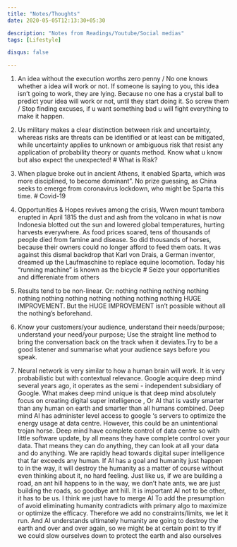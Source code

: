 ```yaml
---
title: "Notes/Thoughts"
date: 2020-05-05T12:13:30+05:30

description: "Notes from Readings/Youtube/Social medias"
tags: [Lifestyle]

disqus: false 

---
```


1. An idea without the execution worths zero penny /  No one knows whether a idea will work or not. If someone is saying to you, this idea isn’t going to work, they are lying. Because no one has a crystal ball to predict your idea will work or not, until they start doing it. So screw them / Stop finding excuses, if u want something bad u will fight everything to make it happen. 

2. Us military makes a clear distinction between risk and uncertainty, whereas risks are threats can be identified or at least can be mitigated, while uncertainty applies to unknown or ambiguous risk that resist any application of probability theory or quants method. Know what u know but also expect the unexpected!  # What is Risk? 

3. When plague broke out in ancient Athens, it enabled Sparta, which was more disciplined, to become dominant”. No prize guessing, as China seeks to emerge from coronavirus lockdown, who might be Sparta this time. # Covid-19 

4. Opportunities & Hopes revives among the crisis, Wwen mount tambora erupted in April 1815 the dust and ash from the volcano in what is now Indonesia blotted out the sun and lowered global temperatures, hurting harvests everywhere. As food prices soared, tens of thousands of people died from famine and disease. So did thousands of horses, because their owners could no longer afford to feed them oats. It was against this dismal backdrop that Karl von Drais, a German inventor, dreamed up the Laufmaschine to replace equine locomotion. Today his “running machine” is known as the bicycle  # Seize your opportunities and differeniate from others 
5. Results tend to be non-linear. Or: nothing nothing nothing nothing nothing nothing nothing nothing nothing nothing nothing HUGE IMPROVEMENT. But the HUGE IMPROVEMENT isn’t possible without all the nothing’s beforehand.
6. Know your customers/your audience, understand their needs/purpose; understand your need/your purpose; Use the straight line method to bring the conversation back on the track when it deviates.Try to be a good listener and summarise what your audience says before you speak.
7. Neural network is very similar to how a human brain will work. It is very probabilistic but with contextual relevance. Google acquire deep mind several years ago, it operates as the semi - independent subsidiary of Google. What makes deep mind unique is that deep mind absolutely focus on creating digital super intelligence , Or AI that is vastly smarter than any human on earth and smarter than all humans combined. Deep mind AI has administer level access to google ‘s servers to optimize the energy usage at data centre. However, this could be an unintentional trojan horse. Deep mind have complete control of data centre so with little software update, by all means they have complete control over your data. That means they can do anything, they can look at all your data and do anything. We are rapidly head towards digital super intelligence that far exceeds any human.  If AI has a goal and humanity just happen to in the way, it will destroy the humanity as a matter of course without even thinking about it, no hard feeling. Just like us, if we are building a road, an ant hill happens to in the way, we don’t hate ants, we are just building the roads, so goodbye ant hill. It is important AI not to be other, it has to be us. I think we just have to merge AI To add the presumption of avoid eliminating humanity contradicts with primary algo to maximize or optimize the efficacy. Therefore we add no constraints/limits, we let it run. And AI understands ultimately humanity are going to destroy the earth and over and over again, so we might be at certain point to try if we could slow ourselves down to protect the earth and also ourselves 
